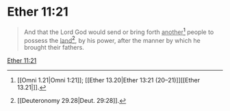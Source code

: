 # Ether 11:21

> And that the Lord God would send or bring forth <u>another</u>[^a] people to possess the <u>land</u>[^b], by his power, after the manner by which he brought their fathers.

[Ether 11:21](https://www.churchofjesuschrist.org/study/scriptures/bofm/ether/11?lang=eng&id=p21#p21)


[^a]: [[Omni 1.21|Omni 1:21]]; [[Ether 13.20|Ether 13:21 (20–21)]][[Ether 13.21|]].  
[^b]: [[Deuteronomy 29.28|Deut. 29:28]].  
